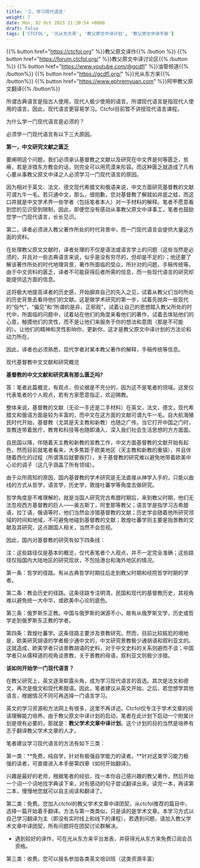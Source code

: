 ```yaml
---
title: '三、学习现代语言'
weight: 7
date: Mon, 02 Oct 2023 21:30:54 +0000
draft: false
tags: ['CTCFOL', '光从东方来', '教父原文中译计划', '教父原文中译手册']
---
```

{{% button href="https://ctcfol.org" %}}教父原文译作{{% /button %}}
{{% button href="https://forum.ctcfol.org/" %}}教父原文中译讨论区{{% /button %}}
{{% button href="https://www.youtube.com/@gcdfl" %}}油管频道{{% /button%}}
{{% button href="https://gcdfl.org/" %}}光从东方来{{% /button%}}
{{% button href="https://www.ephremyuan.com" %}}阿甲教父原文翻译{{% /button%}}

所谓古典语言是指古人使用，现代人极少使用的语言。所谓现代语言是指现代人使用的语言。因此，现代语言更容易学习。Ctcfol目前暂不讲授现代语言课程。

为什么学一门现代语言是必须的？

必须学一门现代语言有以下三大原因。

**第一，中文研究文献之匮乏**

要阐明这个问题，我们必须承认基督教之文献以及研究在中文界是何等匮乏，贫瘠，若是涉猎东方教会的话，则完全可以用荒漠来形容。而这种匮乏就造成了凡有心要从事教父原文中译之人必须学习一门现代语言的原因。

因为相对于英文、法文、德文现代希腊文和俄语来说，中文方面研究基督教的文献可谓九牛一毛。若只通中文，那么，很抱歉，您对基督教了解就如井底之蛙，而这口井就是中文学术界一些学者（包括笔者本人）对一手材料的解释。笔者不愿意看到您的见识受到限制，因此，即便您没有感动从事教父原文中译事工，笔者也鼓励您学一门现代语言，长长见识。

第二，译者必须进入教父著作所处的时代背景中，而一门现代语言会提供大量这方面的资料。

在处理教父原文文献时，译者处理的不仅是语法或语言学上的问题（这些当然是必须的，并且对一些古典语言来说，似乎是没有穷尽的，但却是不足的）；他还要了解该著作所处的时代地理背景，著作所面临的受众，所针对的问题，手稿传统等。由于中文资料的匮乏，译者不可能获得后者所需的信息，而一些现代语言的研究却能提供这方面的信息。

这将极大地提高译者的历史感，开始摒弃自己的先入之见，试着从教父们当时所处的历史背景去看待他们的文献。这是做学术研究的第一步，试着先抛弃一些现代的“俗气”，“偏见”和“所谓的是非，正邪观”，试着让自己的思想踏入教父所处的时代中，所面临的问题中，试着站在他们的角度来看他们的著作，试着去体贴他们的心意，触摸他们的灵性，而不是让他们来服务于你的想法和意图（那是不可能的）。让他们的精神和灵性影响你，更新你，这才是教父原文中译计划的方法论和动力所在。

因此，译者也必须熟悉，现代学者对某本教父著作的解释，手稿传统等信息。

现代基督教中文文献和研究概览

**基督教的中文文献和研究真有那么匮乏吗?**

答：笔者此篇概览，有观点，但论据是不充分的，因为这不是笔者的领域。这里仅代表笔者的个人观点，若有方家愿意指正，欢迎赐教。

整体来说，基督教的文献（无论一手还是二手材料）在英文，法文，德文，现代希腊文和俄语方面是较为丰富的，而中文在这方面的文献可谓九牛一毛。自大航海殖民时代开始，基督教（尤其是天主教和新教）也随之广传。当它打开中国之门时，宣教连带着医疗，教育和科技等也随即涌入，深入我们社会生活思想的方方面面。

自民国以降，伴随着天主教和新教的宣教工作，中文方面基督教的文献开始有起色，然而目前就笔者看来，大多焦距于欧美地区（天主教和新教的重镇），并且伴随着西化的过程（所谓落后就要挨打），关于基督教的研究难以避免地带着欧美中心论的调子（这几乎涵盖了所有领域）。

由于众所周知的原因，国内基督教的学术研究是无法直接从神学入手的，只能以曲线的方式从哲学，语言学，历史学，敦煌吐蕃学等角度去做研究。

哲学角度是不难理解的，就是当国人研究完古希腊时期后，来到教父时期，他们无法忽视西方基督教的巨人——奥古斯丁，阿奎那等教父；语言学是指学习古希腊语，拉丁语，俄语等时，他们当然会涉猎基督教的文献；历史学会随着他所研究领域的时间和地域，不可避免地碰到基督教的文献；敦煌吐蕃学则主要是指景教的文献及其研究，这点跟国人相关，当然不会忽视。

因此，国内对基督教的研究有如下四条线：

注：这些路径仅是基本的概览，仅代表笔者个人观点，并不一定完全准确；这些路径仅指国内大陆地区的研究现状，不包括港台和海外地区的情况。

第一条：哲学的径路。有从古典哲学时期往后走到教父时期和经院哲学时期的学者。

第二条：教会历史的径路。这条径路专注明清，民国和现代的基督教历史，其视角难以避免统一大中华，或欧美中心论的底色。

第三条：俄罗斯东正教。中国与俄罗斯的渊源不小，故有从俄罗斯文学，历史或哲学走到俄罗斯东正教的学者。

第四条：敦煌吐蕃学。这条径路主要涉及景教研究。然而，目前比较尴尬的境地是，欧美研究胡语的学者极少通中文的，中文研究景教极少通胡语和叙利亚文的。这就造成，欧美学者只谈景教胡语的史料，对于中文史料的关系则避而不谈；中国学者只从儒释道的视角谈景教，关于景教的母语，叙利亚文则极少涉猎。

**该如何开始学一门现代语言？**

在教父研究上，英文逐渐崭露头角，成为学习现代语言的首选。其次是法文和德文，再次是俄文和现代希腊语。因此，笔者建议从英文开始，之后，若您想学其他语言，根据情况不同可再选择一门语言学习。

英文的学习资源和方法网上有很多，这里不再详述。Ctcfol仅专注于学术文章的阅读理解能力培养。由于教父原文中译计划的启动，笔者在此计划下启动一个附属计划是很有必要的，那就是：**教父学术文章中译计划**。这个计划的目的当然是培养有志于翻译教父学术文章的人才。

笔者建议学习现代语言的方法有如下三类：

第一类：**免费，纯自学，针对有极强自学能力的读者。**针对这类学习能力极强的读者，可直接进入本手册第四章《如何开始翻译》。

兴趣是最好的老师，根据笔者的经验，找一本你自己感兴趣的教父著作，然后开始一个词一个词地找字典读下来，对有感动的句子尝试翻译出来。读完一本，再读第二本，慢慢地您就可以自主阅读和翻译了。

第二类：免费。您加入ctcfol的教父学术文章中译团契，从ctcfol推荐的篇目中，选择一篇开始着手翻译。方法与第一类类似，只是读的是学术文章。本学习方式以自己学习翻译为主（即没有实时线上和线下的课程），若遇到问题，请加入教父学术文章中译团契，所有问题将在团契讨论群解决。

*   遇到较好的译作，可在光从东方来平台发表，并获得光从东方来免费订阅会员资格。

第三类：收费。您可以报名参加各类英文培训班（这类资源丰富）
